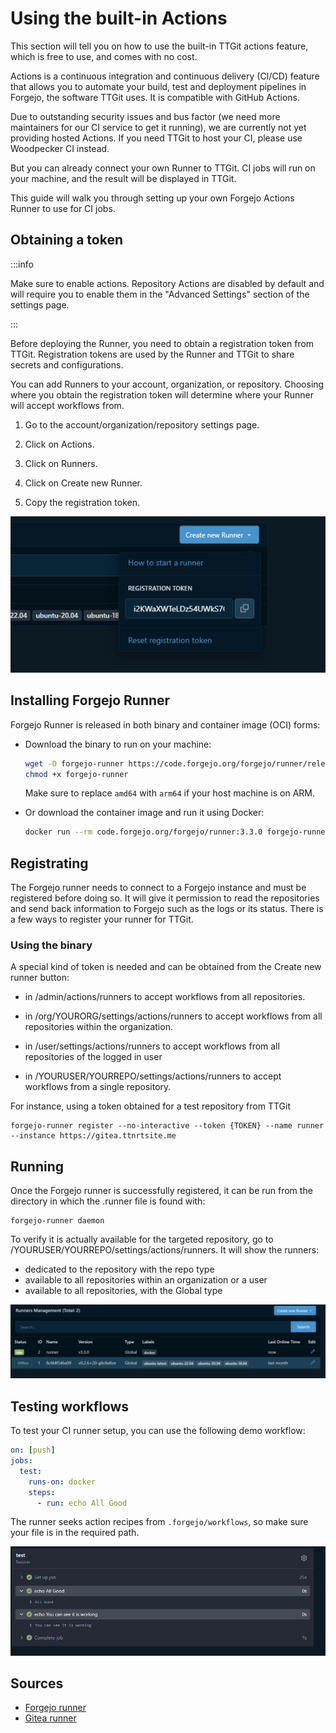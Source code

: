 # Using the built-in Actions

This section will tell you on how to use the built-in TTGit actions feature, which is free to use, and comes with no cost.

Actions is a continuous integration and continuous delivery (CI/CD) feature that allows you to automate your build, test and deployment pipelines in Forgejo, the software TTGit uses. It is compatible with GitHub Actions.

Due to outstanding security issues and bus factor (we need more maintainers for our CI service to get it running), we are currently not yet providing hosted Actions. If you need TTGit to host your CI, please use Woodpecker CI instead.

But you can already connect your own Runner to TTGit. CI jobs will run on your machine, and the result will be displayed in TTGit.

This guide will walk you through setting up your own Forgejo Actions Runner to use for CI jobs.

## Obtaining a token

:::info

Make sure to enable actions. Repository Actions are disabled by default and will require you to enable them in the "Advanced Settings" section of the settings page.

:::

Before deploying the Runner, you need to obtain a registration token from TTGit. Registration tokens are used by the Runner and TTGit to share secrets and configurations.

You can add Runners to your account, organization, or repository. Choosing where you obtain the registration token will determine where your Runner will accept workflows from.

1. Go to the account/organization/repository settings page.

2. Click on Actions.

3. Click on Runners.

4. Click on Create new Runner.

5. Copy the registration token.

![creating_the_runner](/img/creating-the-runner.png)

## Installing Forgejo Runner 
Forgejo Runner is released in both binary and container image (OCI) forms:

- Download the binary to run on your machine:

    ```bash
    wget -O forgejo-runner https://code.forgejo.org/forgejo/runner/releases/download/v3.3.0/forgejo-runner-3.3.0-linux-amd64
    chmod +x forgejo-runner
    ```
	
    Make sure to replace `amd64` with `arm64` if your host machine is on ARM.

- Or download the container image and run it using Docker:

    ```bash
    docker run --rm code.forgejo.org/forgejo/runner:3.3.0 forgejo-runner --version
    ```

## Registrating
The Forgejo runner needs to connect to a Forgejo instance and must be registered before doing so. It will give it permission to read the repositories and send back information to Forgejo such as the logs or its status. There is a few ways to register your runner for TTGit.

### Using the binary
A special kind of token is needed and can be obtained from the Create new runner button:

- in /admin/actions/runners to accept workflows from all repositories.

- in /org/YOURORG/settings/actions/runners to accept workflows from all repositories within the organization.

- in /user/settings/actions/runners to accept workflows from all repositories of the logged in user

- in /YOURUSER/YOURREPO/settings/actions/runners to accept workflows from a single repository.

For instance, using a token obtained for a test repository from TTGit

```
forgejo-runner register --no-interactive --token {TOKEN} --name runner --instance https://gitea.ttnrtsite.me
```

## Running
Once the Forgejo runner is successfully registered, it can be run from the directory in which the .runner file is found with:

```
forgejo-runner daemon
```

To verify it is actually available for the targeted repository, go to /YOURUSER/YOURREPO/settings/actions/runners. It will show the runners:

* dedicated to the repository with the repo type
* available to all repositories within an organization or a user
* available to all repositories, with the Global type

![list_of_runners](/img/list-of-runners.png)

## Testing workflows

To test your CI runner setup, you can use the following demo workflow:

```yaml
on: [push]
jobs:
  test:
    runs-on: docker
    steps:
      - run: echo All Good
```

The runner seeks action recipes from `.forgejo/workflows`, so make sure your file is in the required path.

![demo-workflow](/img/demo-workflow.png)


## Sources
- [Forgejo runner](https://forgejo.org/docs/next/admin/actions/)
- [Gitea runner](https://docs.gitea.com/usage/actions/overview)